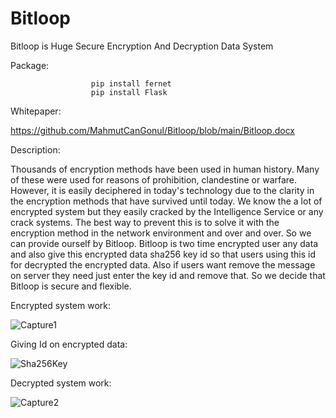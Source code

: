 # Bitloop
Bitloop is Huge Secure Encryption And Decryption Data System 

Package:

                      pip install fernet
                      pip install Flask

Whitepaper:
          
  https://github.com/MahmutCanGonul/Bitloop/blob/main/Bitloop.docx



Description:



Thousands of encryption methods have been used in human history. Many of these were used for reasons of prohibition, clandestine or warfare. However, it is easily deciphered in today's technology due to the clarity in the encryption methods that have survived until today. We know the a lot of encrypted system but they easily cracked by the Intelligence Service or any crack systems.  The best way to prevent this is to solve it with the encryption method in the network environment and over and over.  So we can provide ourself by Bitloop. Bitloop is two time encrypted user any data and also give this encrypted data sha256 key id so that users using this id for decrypted the encrypted data. Also if users want remove the message on server they need just enter the key id and remove that. So we decide that  Bitloop is secure and flexible.


Encrypted system work:


![Capture1](https://user-images.githubusercontent.com/75094927/151983645-55cf5956-01c9-462d-b9e7-d5fedbf9f7db.PNG)



Giving Id on encrypted data:


![Sha256Key](https://user-images.githubusercontent.com/75094927/151983792-bdbd44b7-d5c5-4446-9dbb-3241c60ff198.png)




Decrypted system work:

![Capture2](https://user-images.githubusercontent.com/75094927/151983804-b16589a4-b3a0-48db-aff4-7ac8cbfeeee5.PNG)

















